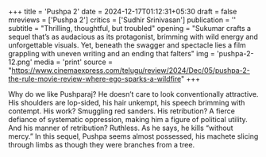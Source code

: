 +++
title = 'Pushpa 2'
date = 2024-12-17T01:12:31+05:30
draft = false
mreviews = ['Pushpa 2']
critics = ['Sudhir Srinivasan']
publication = ''
subtitle = "Thrilling, thoughtful, but troubled"
opening = "Sukumar crafts a sequel that’s as audacious as its protagonist, brimming with wild energy and unforgettable visuals. Yet, beneath the swagger and spectacle lies a film grappling with uneven writing and an ending that falters"
img = 'pushpa-2-12.png'
media = 'print'
source = "https://www.cinemaexpress.com/telugu/review/2024/Dec/05/pushpa-2-the-rule-movie-review-where-ego-sparks-a-wildfire"
+++

Why do we like Pushparaj? He doesn’t care to look conventionally attractive. His shoulders are lop-sided, his hair unkempt, his speech brimming with contempt. His work? Smuggling red sanders. His retribution? A fierce defiance of systematic oppression, making him a figure of political utility. And his manner of retribution? Ruthless. As he says, he kills “without mercy.” In this sequel, Pushpa seems almost possessed, his machete slicing through limbs as though they were branches from a tree.
